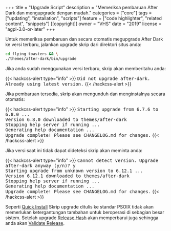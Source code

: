 +++
title = "Upgrade Script"
description = "Memeriksa pembaruan After Dark dan mengupgrade dengan mudah."
categories = ["core"]
tags = ["updating", "installation", "scripts"]
feature = ["code highlighter", "related content", "snippets"]
[[copyright]]
  owner = "VHS"
  date = "2019"
  license = "agpl-3.0-or-later"
+++

Untuk memeriksa pembaruan dan secara otomatis megupgrade After Dark ke versi terbaru, jalankan upgrade skrip dari direktori situs anda:

```sh
cd flying toasters && \
./themes/after-dark/bin/upgrade
```

Jika anda sudah menggunakan versi terbaru, skrip akan memberitahu anda:

{{< hackcss-alert type="info" >}}
<samp class="muted">Did not upgrade after-dark. Already using latest version.</samp>
{{< /hackcss-alert >}}

Jika pembaruan tersedia, skrip akan mengunduh dan menginstalnya secara otomatis:

{{< hackcss-alert type="info" >}}
<samp class="muted">Starting upgrade from 6.7.6 to 6.8.0 ...<br>
Version 6.8.0 downloaded to themes/after-dark<br>
Stopping help server if running ...</br>
Generating help documentation ...<br>
Upgrade complete! Please see CHANGELOG.md for changes.</samp>
{{< /hackcss-alert >}}

Jika versi saat ini tidak dapat dideteksi skrip akan meminta anda:

{{< hackcss-alert type="info" >}}
<samp class="muted">Cannot detect version. Upgrade after-dark anyway (y/n)? y<br>
Starting upgrade from unknown version to 6.12.1 ...<br>
Version 6.12.1 downloaded to themes/after-dark<br>
Stopping help server if running ...</br>
Generating help documentation ...<br>
Upgrade complete! Please see CHANGELOG.md for changes.</samp>
{{< /hackcss-alert >}}

Seperti [Quick Install](../quick-install) Skrip upgrade ditulis ke standar PSOIX tidak akan memerlukan ketergantungan tambahan untuk beroperasi di sebagian besar sistem. Setelah upgrade [Release Hash](../release-hashes) akan memperbarui juga sehingga anda akan [Validate Release](/validate).
